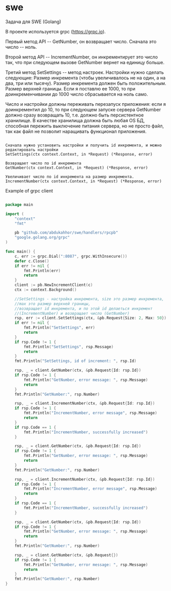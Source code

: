 # swe
Задача для SWE (Golang)

В проекте используется grpc (https://grpc.io). 

Первый метод API -- GetNumber, он возвращает число. Сначала это число -- ноль. 

Второй метод API -- IncrementNumber, он инкрементирует это число так, что при 
следующем вызове GetNumber вернет на единицу больше. 

Третий метод SetSettings -- метод настроек. Настройки нужно сделать следующие:
Размер инкремента (чтобы увеличивалось не на один, а на два, три или тысячу). 
Размер инкремента должен быть положительным.
Размер верхней границы. Если я поставлю ее 1000, то при доинкременчивании 
до 1000 число сбрасывается на ноль само.

Число и настройки должны переживать перезапуск приложения: если я доинкрементил до 10, 
то при следующем запуске сервера GetNumber должно сразу возвращать 10, т.е. должно быть 
персистентное хранилище. В качестве хранилища должна быть любая OS БД, способная пережить 
выключение питания сервера, но не просто файл, так как файл не позволит наращивать 
функционал приложения. 

```

Сначала нужно установить настройки и получить id инкремента, и можно редактировать настройки
SetSettings(ctx context.Context, in *Request) (*Response, error)

Возвращает число по id инкремента
GetNumber(ctx context.Context, in *Request) (*Response, error)

Увеличивает число по id инкремента на размер инкремента.
IncrementNumber(ctx context.Context, in *Request) (*Response, error) 

```


Example of grpc client 

```Go

package main

import (
	"context"
	"fmt"

	pb "github.com/abdukahhor/swe/handlers/rpcpb"
	"google.golang.org/grpc"
)

func main() {
	c, err := grpc.Dial(":8087", grpc.WithInsecure())
	defer c.Close()
	if err != nil {
		fmt.Println(err)
		return
	}
	client := pb.NewIncrementClient(c)
	ctx := context.Background()

	//SetSettings - настройка инкремента, size это размер инкремента, 
	//max это размер верхней границы,
	//возвращает id инкремента, и по этой id делаеться инкремент 
	//(IncrementNumber) и возвращает число (GetNumber)
	rsp, err := client.SetSettings(ctx, &pb.Request{Size: 2, Max: 50})
	if err != nil {
		fmt.Println("SetSettings", err)
		return
	}
	if rsp.Code != 1 {
		fmt.Println("SetSettings", rsp.Message)
		return
	}
	fmt.Println("SetSettings, id of increment: ", rsp.Id)

	rsp, _ = client.GetNumber(ctx, &pb.Request{Id: rsp.Id})
	if rsp.Code != 1 {
		fmt.Println("GetNumber, error message: ", rsp.Message)
		return
	}
	fmt.Println("GetNumber:", rsp.Number)

	rsp, _ = client.IncrementNumber(ctx, &pb.Request{Id: rsp.Id})
	if rsp.Code != 1 {
		fmt.Println("IncrementNumber, error message", rsp.Message)
		return
	}
	if rsp.Code == 1 {
		fmt.Println("IncrementNumber, successfully increased")
	}

	rsp, _ = client.GetNumber(ctx, &pb.Request{Id: rsp.Id})
	if rsp.Code != 1 {
		fmt.Println("GetNumber, error message: ", rsp.Message)
		return
	}
	fmt.Println("GetNumber:", rsp.Number)

	rsp, _ = client.IncrementNumber(ctx, &pb.Request{Id: rsp.Id})
	if rsp.Code != 1 {
		fmt.Println("IncrementNumber, error message", rsp.Message)
		return
	}
	if rsp.Code == 1 {
		fmt.Println("IncrementNumber, successfully increased")
	}

	rsp, _ = client.GetNumber(ctx, &pb.Request{Id: rsp.Id})
	if rsp.Code != 1 {
		fmt.Println("GetNumber, error message: ", rsp.Message)
		return
	}
	fmt.Println("GetNumber:", rsp.Number)

	rsp, _ = client.GetNumber(ctx, &pb.Request{})
	if rsp.Code != 1 {
		fmt.Println("GetNumber, error message: ", rsp.Message)
		return
	}
	fmt.Println("GetNumber:", rsp.Number)
}


```
